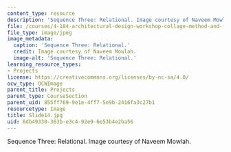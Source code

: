 ```yaml
---
content_type: resource
description: 'Sequence Three: Relational. Image courtesy of Naveem Mowlah.'
file: /courses/4-184-architectural-design-workshop-collage-method-and-form-spring-2004/6db49330363be3c492e96e53b4e2ba56_Slide14.jpg
file_type: image/jpeg
image_metadata:
  caption: 'Sequence Three: Relational.'
  credit: Image courtesy of Naveem Mowlah.
  image-alt: 'Sequence Three: Relational.'
learning_resource_types:
- Projects
license: https://creativecommons.org/licenses/by-nc-sa/4.0/
ocw_type: OCWImage
parent_title: Projects
parent_type: CourseSection
parent_uid: 855ff769-9e1e-4ff7-5e9b-2416fa3c27b1
resourcetype: Image
title: Slide14.jpg
uid: 6db49330-363b-e3c4-92e9-6e53b4e2ba56
---
```

Sequence Three: Relational. Image courtesy of Naveem Mowlah.